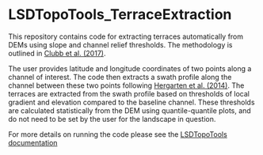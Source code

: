 # LSDTopoTools_TerraceExtraction
This repository contains code for extracting terraces automatically from DEMs using slope and channel relief thresholds.  The methodology is outlined in [Clubb et al. (2017)](https://doi.org/10.5194/esurf-2017-21).

The user provides latitude and longitude coordinates of two points along a channel of interest.  The code then extracts a swath profile along the channel between these two points following [Hergarten et al. (2014)](http://www.earth-surf-dynam.net/2/97/2014/esurf-2-97-2014.html).  The terraces are extracted from the swath profile based on thresholds of local gradient and elevation compared to the baseline channel.  These thresholds are calculated statistically from the DEM using quantile-quantile plots, and do not need to be set by the user for the landscape in question.

For more details on running the code please see the [LSDTopoTools documentation](http://lsdtopotools.github.io/LSDTT_book/#_terrace_extraction_using_channel_relief_and_slope_thresholds)
